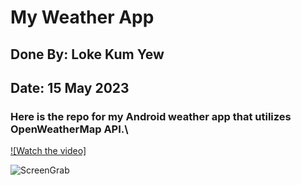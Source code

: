 # My Weather App
## Done By: Loke Kum Yew
## Date: 15 May 2023

### Here is the repo for my Android weather app that utilizes OpenWeatherMap API.\
<!-- blank line -->
[![Watch the video]](https://drive.google.com/file/d/1frsq3CblWHwJlfOG5-ySkVNz-_0Bb8eW/view?usp=share_link)

![ScreenGrab](https://imgur.com/a/4MiGDwL)